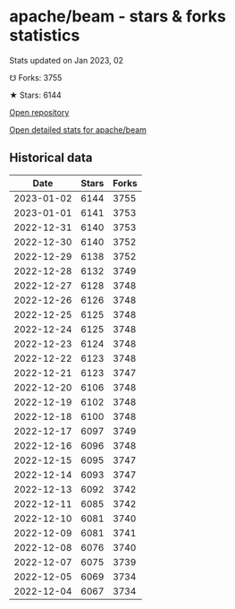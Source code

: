 # apache/beam - stars & forks statistics

Stats updated on Jan 2023, 02

☋ Forks: 3755

★ Stars: 6144

[Open repository](https://github.com/apache/beam)

[Open detailed stats for apache/beam](https://reviewgithub.com/rep/apache/beam)

## Historical data
| Date | Stars | Forks |
|------|-------|-------|
| 2023-01-02 | 6144 | 3755 | 
| 2023-01-01 | 6141 | 3753 | 
| 2022-12-31 | 6140 | 3753 | 
| 2022-12-30 | 6140 | 3752 | 
| 2022-12-29 | 6138 | 3752 | 
| 2022-12-28 | 6132 | 3749 | 
| 2022-12-27 | 6128 | 3748 | 
| 2022-12-26 | 6126 | 3748 | 
| 2022-12-25 | 6125 | 3748 | 
| 2022-12-24 | 6125 | 3748 | 
| 2022-12-23 | 6124 | 3748 | 
| 2022-12-22 | 6123 | 3748 | 
| 2022-12-21 | 6123 | 3747 | 
| 2022-12-20 | 6106 | 3748 | 
| 2022-12-19 | 6102 | 3748 | 
| 2022-12-18 | 6100 | 3748 | 
| 2022-12-17 | 6097 | 3749 | 
| 2022-12-16 | 6096 | 3748 | 
| 2022-12-15 | 6095 | 3747 | 
| 2022-12-14 | 6093 | 3747 | 
| 2022-12-13 | 6092 | 3742 | 
| 2022-12-11 | 6085 | 3742 | 
| 2022-12-10 | 6081 | 3740 | 
| 2022-12-09 | 6081 | 3741 | 
| 2022-12-08 | 6076 | 3740 | 
| 2022-12-07 | 6075 | 3739 | 
| 2022-12-05 | 6069 | 3734 | 
| 2022-12-04 | 6067 | 3734 | 

